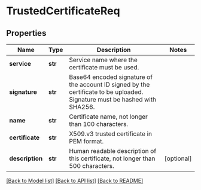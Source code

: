 # TrustedCertificateReq

## Properties
Name | Type | Description | Notes
------------ | ------------- | ------------- | -------------
**service** | **str** | Service name where the certificate must be used. | 
**signature** | **str** | Base64 encoded signature of the account ID signed by the certificate to be uploaded. Signature must be hashed with SHA256. | 
**name** | **str** | Certificate name, not longer than 100 characters. | 
**certificate** | **str** | X509.v3 trusted certificate in PEM format. | 
**description** | **str** | Human readable description of this certificate, not longer than 500 characters. | [optional] 

[[Back to Model list]](../README.md#documentation-for-models) [[Back to API list]](../README.md#documentation-for-api-endpoints) [[Back to README]](../README.md)


